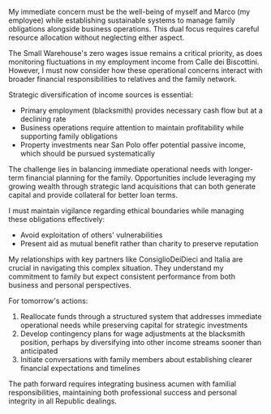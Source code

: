My immediate concern must be the well-being of myself and Marco (my employee) while establishing sustainable systems to manage family obligations alongside business operations. This dual focus requires careful resource allocation without neglecting either aspect.

The Small Warehouse's zero wages issue remains a critical priority, as does monitoring fluctuations in my employment income from Calle dei Biscottini. However, I must now consider how these operational concerns interact with broader financial responsibilities to relatives and the family network.

Strategic diversification of income sources is essential:
- Primary employment (blacksmith) provides necessary cash flow but at a declining rate
- Business operations require attention to maintain profitability while supporting family obligations
- Property investments near San Polo offer potential passive income, which should be pursued systematically

The challenge lies in balancing immediate operational needs with longer-term financial planning for the family. Opportunities include leveraging my growing wealth through strategic land acquisitions that can both generate capital and provide collateral for better loan terms.

I must maintain vigilance regarding ethical boundaries while managing these obligations effectively:
- Avoid exploitation of others' vulnerabilities
- Present aid as mutual benefit rather than charity to preserve reputation

My relationships with key partners like ConsiglioDeiDieci and Italia are crucial in navigating this complex situation. They understand my commitment to family but expect consistent performance from both business and personal perspectives.

For tomorrow's actions:
1. Reallocate funds through a structured system that addresses immediate operational needs while preserving capital for strategic investments
2. Develop contingency plans for wage adjustments at the blacksmith position, perhaps by diversifying into other income streams sooner than anticipated
3. Initiate conversations with family members about establishing clearer financial expectations and timelines

The path forward requires integrating business acumen with familial responsibilities, maintaining both professional success and personal integrity in all Republic dealings.
